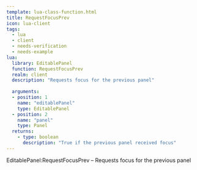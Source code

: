 ```yaml
---
template: lua-class-function.html
title: RequestFocusPrev
icon: lua-client
tags:
  - lua
  - client
  - needs-verification
  - needs-example
lua:
  library: EditablePanel
  function: RequestFocusPrev
  realm: client
  description: "Requests focus for the previous panel"
  
  arguments:
  - position: 1
    name: "editablePanel"
    type: EditablePanel
  - position: 2
    name: "panel"
    type: Panel
  returns:
    - type: boolean
      description: "True if the previous panel received focus"
---
```


<div class="lua__search__keywords">
EditablePanel:RequestFocusPrev &#x2013; Requests focus for the previous panel
</div>
